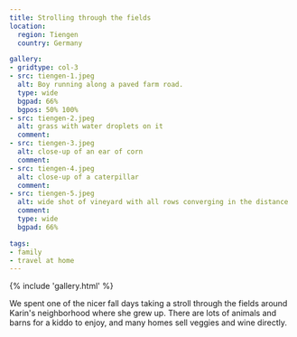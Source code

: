 ```yaml
---
title: Strolling through the fields
location:
  region: Tiengen
  country: Germany

gallery:
- gridtype: col-3
- src: tiengen-1.jpeg
  alt: Boy running along a paved farm road.
  type: wide
  bgpad: 66%
  bgpos: 50% 100%
- src: tiengen-2.jpeg
  alt: grass with water droplets on it
  comment:
- src: tiengen-3.jpeg
  alt: close-up of an ear of corn
  comment:
- src: tiengen-4.jpeg
  alt: close-up of a caterpillar
  comment:
- src: tiengen-5.jpeg
  alt: wide shot of vineyard with all rows converging in the distance
  comment:
  type: wide
  bgpad: 66%

tags:
- family
- travel at home
---
```


{% include 'gallery.html' %}

We spent one of the nicer fall days taking a stroll through the fields around Karin's neighborhood where she grew up. There are lots of animals and barns for a kiddo to enjoy, and many homes sell veggies and wine directly.
